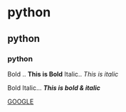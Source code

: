 # python
## python
### python
Bold .. **This is Bold**
Italic.. *This is italic*

Bold Italic... ***This is bold & italic***


[GOOGLE](www.google.com)



